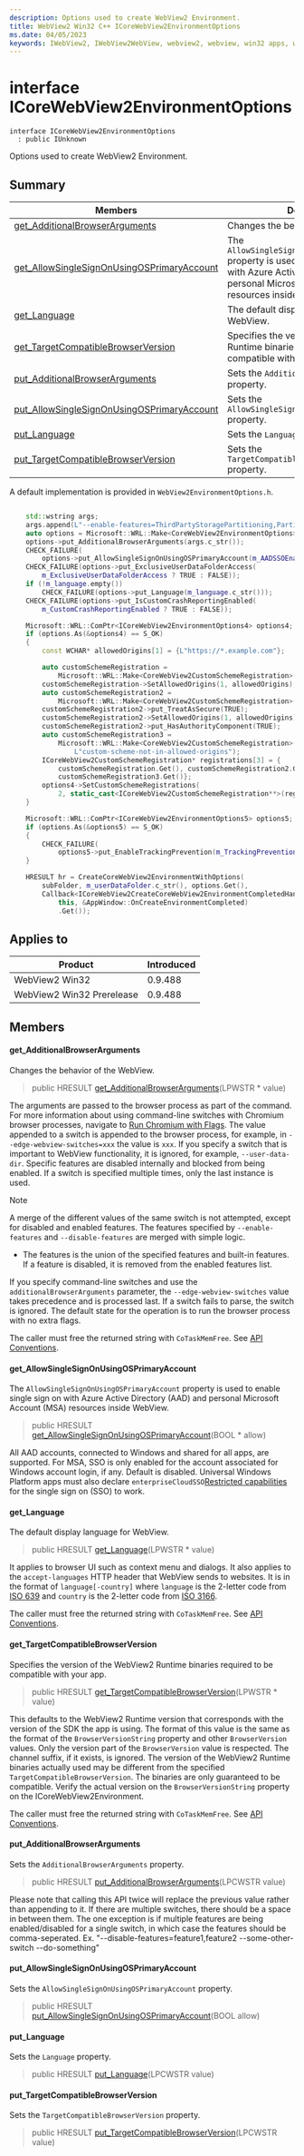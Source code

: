 ```yaml
---
description: Options used to create WebView2 Environment.
title: WebView2 Win32 C++ ICoreWebView2EnvironmentOptions
ms.date: 04/05/2023
keywords: IWebView2, IWebView2WebView, webview2, webview, win32 apps, win32, edge, ICoreWebView2, ICoreWebView2Controller, browser control, edge html, ICoreWebView2EnvironmentOptions
---
```


# interface ICoreWebView2EnvironmentOptions

```
interface ICoreWebView2EnvironmentOptions
  : public IUnknown
```

Options used to create WebView2 Environment.

## Summary

 Members                        | Descriptions
--------------------------------|---------------------------------------------
[get_AdditionalBrowserArguments](#get_additionalbrowserarguments) | Changes the behavior of the WebView.
[get_AllowSingleSignOnUsingOSPrimaryAccount](#get_allowsinglesignonusingosprimaryaccount) | The `AllowSingleSignOnUsingOSPrimaryAccount` property is used to enable single sign on with Azure Active Directory (AAD) and personal Microsoft Account (MSA) resources inside WebView.
[get_Language](#get_language) | The default display language for WebView.
[get_TargetCompatibleBrowserVersion](#get_targetcompatiblebrowserversion) | Specifies the version of the WebView2 Runtime binaries required to be compatible with your app.
[put_AdditionalBrowserArguments](#put_additionalbrowserarguments) | Sets the `AdditionalBrowserArguments` property.
[put_AllowSingleSignOnUsingOSPrimaryAccount](#put_allowsinglesignonusingosprimaryaccount) | Sets the `AllowSingleSignOnUsingOSPrimaryAccount` property.
[put_Language](#put_language) | Sets the `Language` property.
[put_TargetCompatibleBrowserVersion](#put_targetcompatiblebrowserversion) | Sets the `TargetCompatibleBrowserVersion` property.

A default implementation is provided in `WebView2EnvironmentOptions.h`.

```cpp

    std::wstring args;
    args.append(L"--enable-features=ThirdPartyStoragePartitioning,PartitionedCookies");
    auto options = Microsoft::WRL::Make<CoreWebView2EnvironmentOptions>();
    options->put_AdditionalBrowserArguments(args.c_str());
    CHECK_FAILURE(
        options->put_AllowSingleSignOnUsingOSPrimaryAccount(m_AADSSOEnabled ? TRUE : FALSE));
    CHECK_FAILURE(options->put_ExclusiveUserDataFolderAccess(
        m_ExclusiveUserDataFolderAccess ? TRUE : FALSE));
    if (!m_language.empty())
        CHECK_FAILURE(options->put_Language(m_language.c_str()));
    CHECK_FAILURE(options->put_IsCustomCrashReportingEnabled(
        m_CustomCrashReportingEnabled ? TRUE : FALSE));

    Microsoft::WRL::ComPtr<ICoreWebView2EnvironmentOptions4> options4;
    if (options.As(&options4) == S_OK)
    {
        const WCHAR* allowedOrigins[1] = {L"https://*.example.com"};

        auto customSchemeRegistration =
            Microsoft::WRL::Make<CoreWebView2CustomSchemeRegistration>(L"custom-scheme");
        customSchemeRegistration->SetAllowedOrigins(1, allowedOrigins);
        auto customSchemeRegistration2 =
            Microsoft::WRL::Make<CoreWebView2CustomSchemeRegistration>(L"wv2rocks");
        customSchemeRegistration2->put_TreatAsSecure(TRUE);
        customSchemeRegistration2->SetAllowedOrigins(1, allowedOrigins);
        customSchemeRegistration2->put_HasAuthorityComponent(TRUE);
        auto customSchemeRegistration3 =
            Microsoft::WRL::Make<CoreWebView2CustomSchemeRegistration>(
                L"custom-scheme-not-in-allowed-origins");
        ICoreWebView2CustomSchemeRegistration* registrations[3] = {
            customSchemeRegistration.Get(), customSchemeRegistration2.Get(),
            customSchemeRegistration3.Get()};
        options4->SetCustomSchemeRegistrations(
            2, static_cast<ICoreWebView2CustomSchemeRegistration**>(registrations));
    }

    Microsoft::WRL::ComPtr<ICoreWebView2EnvironmentOptions5> options5;
    if (options.As(&options5) == S_OK)
    {
        CHECK_FAILURE(
            options5->put_EnableTrackingPrevention(m_TrackingPreventionEnabled ? TRUE : FALSE));
    }

    HRESULT hr = CreateCoreWebView2EnvironmentWithOptions(
        subFolder, m_userDataFolder.c_str(), options.Get(),
        Callback<ICoreWebView2CreateCoreWebView2EnvironmentCompletedHandler>(
            this, &AppWindow::OnCreateEnvironmentCompleted)
            .Get());
```

## Applies to

Product                         | Introduced
--------------------------------|---------------------------------------------
WebView2 Win32            |    0.9.488
WebView2 Win32 Prerelease |    0.9.488

## Members

#### get_AdditionalBrowserArguments

Changes the behavior of the WebView.

> public HRESULT [get_AdditionalBrowserArguments](#get_additionalbrowserarguments)(LPWSTR * value)

The arguments are passed to the browser process as part of the command. For more information about using command-line switches with Chromium browser processes, navigate to [Run Chromium with Flags](https://www.chromium.org/developers/how-tos/run-chromium-with-flags). The value appended to a switch is appended to the browser process, for example, in `--edge-webview-switches=xxx` the value is `xxx`. If you specify a switch that is important to WebView functionality, it is ignored, for example, `--user-data-dir`. Specific features are disabled internally and blocked from being enabled. If a switch is specified multiple times, only the last instance is used.

> [!NOTE]
> A merge of the different values of the same switch is not attempted, except for disabled and enabled features. The features specified by `--enable-features` and `--disable-features` are merged with simple logic.
> * The features is the union of the specified features and built-in features. If a feature is disabled, it is removed from the enabled features list.

If you specify command-line switches and use the `additionalBrowserArguments` parameter, the `--edge-webview-switches` value takes precedence and is processed last. If a switch fails to parse, the switch is ignored. The default state for the operation is to run the browser process with no extra flags.

The caller must free the returned string with `CoTaskMemFree`. See [API Conventions](/microsoft-edge/webview2/concepts/win32-api-conventions#strings).

#### get_AllowSingleSignOnUsingOSPrimaryAccount

The `AllowSingleSignOnUsingOSPrimaryAccount` property is used to enable single sign on with Azure Active Directory (AAD) and personal Microsoft Account (MSA) resources inside WebView.

> public HRESULT [get_AllowSingleSignOnUsingOSPrimaryAccount](#get_allowsinglesignonusingosprimaryaccount)(BOOL * allow)

All AAD accounts, connected to Windows and shared for all apps, are supported. For MSA, SSO is only enabled for the account associated for Windows account login, if any. Default is disabled. Universal Windows Platform apps must also declare `enterpriseCloudSSO`[Restricted capabilities](/windows/uwp/packaging/app-capability-declarations\#restricted-capabilities) for the single sign on (SSO) to work.

#### get_Language

The default display language for WebView.

> public HRESULT [get_Language](#get_language)(LPWSTR * value)

It applies to browser UI such as context menu and dialogs. It also applies to the `accept-languages` HTTP header that WebView sends to websites. It is in the format of `language[-country]` where `language` is the 2-letter code from [ISO 639](https://www.iso.org/iso-639-language-codes.html) and `country` is the 2-letter code from [ISO 3166](https://www.iso.org/standard/72482.html).

The caller must free the returned string with `CoTaskMemFree`. See [API Conventions](/microsoft-edge/webview2/concepts/win32-api-conventions#strings).

#### get_TargetCompatibleBrowserVersion

Specifies the version of the WebView2 Runtime binaries required to be compatible with your app.

> public HRESULT [get_TargetCompatibleBrowserVersion](#get_targetcompatiblebrowserversion)(LPWSTR * value)

This defaults to the WebView2 Runtime version that corresponds with the version of the SDK the app is using. The format of this value is the same as the format of the `BrowserVersionString` property and other `BrowserVersion` values. Only the version part of the `BrowserVersion` value is respected. The channel suffix, if it exists, is ignored. The version of the WebView2 Runtime binaries actually used may be different from the specified `TargetCompatibleBrowserVersion`. The binaries are only guaranteed to be compatible. Verify the actual version on the `BrowserVersionString` property on the ICoreWebView2Environment.

The caller must free the returned string with `CoTaskMemFree`. See [API Conventions](/microsoft-edge/webview2/concepts/win32-api-conventions#strings).

#### put_AdditionalBrowserArguments

Sets the `AdditionalBrowserArguments` property.

> public HRESULT [put_AdditionalBrowserArguments](#put_additionalbrowserarguments)(LPCWSTR value)

Please note that calling this API twice will replace the previous value rather than appending to it. If there are multiple switches, there should be a space in between them. The one exception is if multiple features are being enabled/disabled for a single switch, in which case the features should be comma-seperated. Ex. "--disable-features=feature1,feature2 --some-other-switch --do-something"

#### put_AllowSingleSignOnUsingOSPrimaryAccount

Sets the `AllowSingleSignOnUsingOSPrimaryAccount` property.

> public HRESULT [put_AllowSingleSignOnUsingOSPrimaryAccount](#put_allowsinglesignonusingosprimaryaccount)(BOOL allow)

#### put_Language

Sets the `Language` property.

> public HRESULT [put_Language](#put_language)(LPCWSTR value)

#### put_TargetCompatibleBrowserVersion

Sets the `TargetCompatibleBrowserVersion` property.

> public HRESULT [put_TargetCompatibleBrowserVersion](#put_targetcompatiblebrowserversion)(LPCWSTR value)

